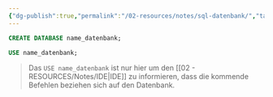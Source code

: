```yaml
---
{"dg-publish":true,"permalink":"/02-resources/notes/sql-datenbank/","tags":["code/sql","datenbank"],"noteIcon":"","updated":"2025-09-05T10:12:32.016+02:00"}
---
```


```sql
CREATE DATABASE name_datenbank;

USE name_datenbank;
```
>Das `USE name_datenbank` ist nur hier um den [[02 - RESOURCES/Notes/IDE\|IDE]] zu informieren, dass die kommende Befehlen beziehen sich auf den Datenbank.